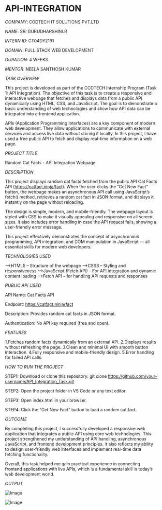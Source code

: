 # API-INTEGRATION

*COMPANY*: CODTECH IT SOLUTIONS PVT.LTD

*NAME*: SRI GURUDHARSHINI.R

*INTERN ID*: CT04DY2191

*DOMAIN*: FULL STACK WEB DEVELOPMENT

*DURATION*: 4 WEEKS

*MENTOR*: NEELA SANTHOSH KUMAR

*TASK OVERVIEW*

This project is developed as part of the CODTECH Internship Program (Task 1: API Integration).
The objective of this task is to create a responsive and interactive webpage that fetches and displays data from a public API dynamically using HTML, CSS, and JavaScript. The goal is to demonstrate a basic understanding of web technologies and show how API data can be integrated into a frontend application.

APIs (Application Programming Interfaces) are a key component of modern web development. They allow applications to communicate with external services and access live data without storing it locally. In this project, I have used a free public API to fetch and display real-time information on a web page.

*PROJECT TITLE*

Random Cat Facts - API Integration Webpage

*DESCRIPTION*

This project displays random cat facts fetched from the public API Cat Facts API (https://catfact.ninja/fact).
When the user clicks the “Get New Fact” button, the webpage makes an asynchronous API call using JavaScript’s fetch() method, retrieves a random cat fact in JSON format, and displays it instantly on the page without reloading.

The design is simple, modern, and mobile-friendly. The webpage layout is styled with CSS to make it visually appealing and responsive on all screen sizes. It also includes error handling in case the API request fails, showing a user-friendly error message.

This project effectively demonstrates the concept of asynchronous programming, API integration, and DOM manipulation in JavaScript — all essential skills for modern web developers.

*TECHNOLOGIES USED*

-->HTML5 – Structure of the webpage
-->CSS3 – Styling and responsiveness
-->JavaScript (Fetch API) – For API integration and dynamic content loading
-->Fetch API – for handling API requests and responses

*PUBLIC API USED*

API Name: Cat Facts API

Endpoint: https://catfact.ninja/fact

Description: Provides random cat facts in JSON format.

Authentication: No API key required (free and open).

*FEATURES*

1.Fetches random facts dynamically from an external API.
2.Displays results without refreshing the page.
3.Clean and minimal UI with smooth button interaction.
4.Fully responsive and mobile-friendly design.
5.Error handling for failed API calls.

*HOW TO RUN THE PROJECT*

STEP1: Download or clone this repository:
git clone https://github.com/your-username/API_Integration_Task.git

STEP2: Open the project folder in VS Code or any text editor.

STEP3: Open index.html in your browser.

STEP4: Click the “Get New Fact” button to load a random cat fact.

*OUTCOME*

By completing this project, I successfully developed a responsive web application that integrates a public API using core web technologies.
This project strengthened my understanding of API handling, asynchronous JavaScript, and frontend development principles. It also reflects my ability to design user-friendly web interfaces and implement real-time data fetching functionality.

Overall, this task helped me gain practical experience in connecting frontend applications with live APIs, which is a fundamental skill in today’s web development world.

*OUTPUT*

![Image](https://github.com/user-attachments/assets/7e65c4a6-a1e7-48a9-b224-135cd0fcf815)

![Image](https://github.com/user-attachments/assets/7d6a4da9-fe3a-4605-b93a-7dc7cb850ac1)
